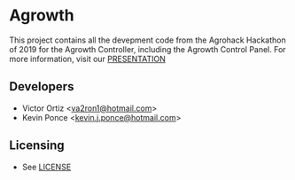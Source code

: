 # Agrowth
This project contains all the devepment code from the Agrohack Hackathon 
of 2019 for the Agrowth Controller, including the Agrowth Control Panel. 
For more information, visit our [PRESENTATION](https://tinyurl.com/y4mtgcxu)
## Developers
 - Victor Ortiz <<va2ron1@hotmail.com>>
 - Kevin Ponce <<kevin.j.ponce@hotmail.com>>
## Licensing
 - See [LICENSE](https://raw.githubusercontent.com/ImaginarySenseHackatons/Agrowth/master/LICENSE.md)
